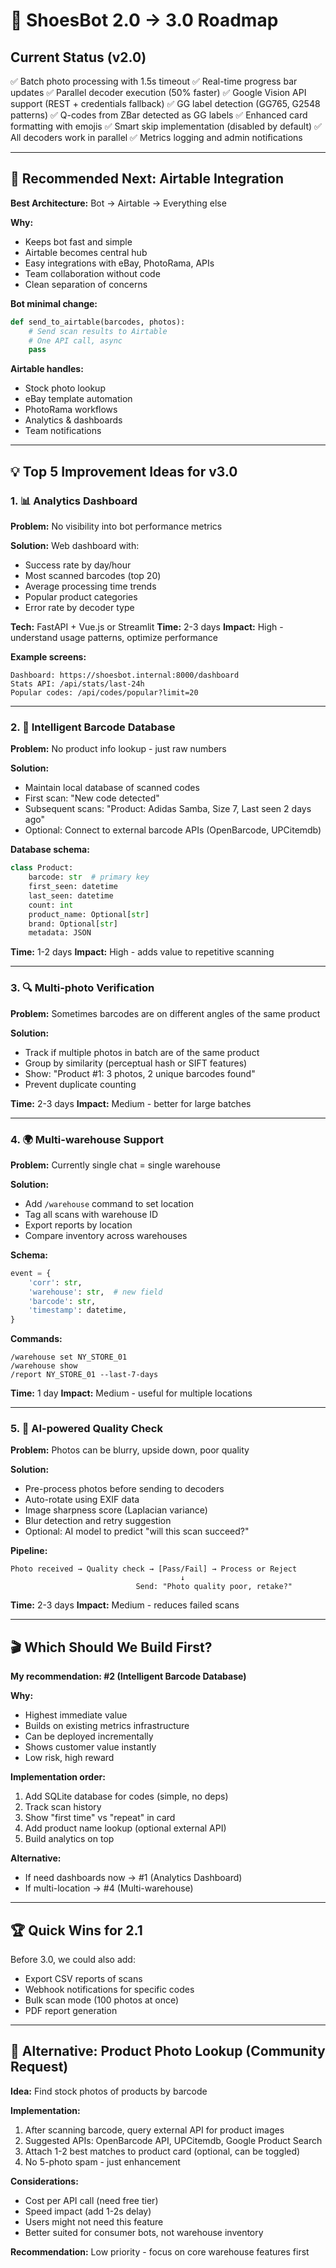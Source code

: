 # 🚀 ShoesBot 2.0 → 3.0 Roadmap

## Current Status (v2.0)
✅ Batch photo processing with 1.5s timeout
✅ Real-time progress bar updates
✅ Parallel decoder execution (50% faster)
✅ Google Vision API support (REST + credentials fallback)
✅ GG label detection (GG765, G2548 patterns)
✅ Q-codes from ZBar detected as GG labels
✅ Enhanced card formatting with emojis
✅ Smart skip implementation (disabled by default)
✅ All decoders work in parallel
✅ Metrics logging and admin notifications

---

## 🎯 Recommended Next: Airtable Integration

**Best Architecture:** Bot → Airtable → Everything else

**Why:**
- Keeps bot fast and simple
- Airtable becomes central hub
- Easy integrations with eBay, PhotoRama, APIs
- Team collaboration without code
- Clean separation of concerns

**Bot minimal change:**
```python
def send_to_airtable(barcodes, photos):
    # Send scan results to Airtable
    # One API call, async
    pass
```

**Airtable handles:**
- Stock photo lookup
- eBay template automation
- PhotoRama workflows
- Analytics & dashboards
- Team notifications

---

## 💡 Top 5 Improvement Ideas for v3.0

### 1. 📊 Analytics Dashboard
**Problem:** No visibility into bot performance metrics

**Solution:** Web dashboard with:
- Success rate by day/hour
- Most scanned barcodes (top 20)
- Average processing time trends
- Popular product categories
- Error rate by decoder type

**Tech:** FastAPI + Vue.js or Streamlit
**Time:** 2-3 days
**Impact:** High - understand usage patterns, optimize performance

**Example screens:**
```
Dashboard: https://shoesbot.internal:8000/dashboard
Stats API: /api/stats/last-24h
Popular codes: /api/codes/popular?limit=20
```

---

### 2. 🧠 Intelligent Barcode Database
**Problem:** No product info lookup - just raw numbers

**Solution:** 
- Maintain local database of scanned codes
- First scan: "New code detected"
- Subsequent scans: "Product: Adidas Samba, Size 7, Last seen 2 days ago"
- Optional: Connect to external barcode APIs (OpenBarcode, UPCitemdb)

**Database schema:**
```python
class Product:
    barcode: str  # primary key
    first_seen: datetime
    last_seen: datetime
    count: int
    product_name: Optional[str]
    brand: Optional[str]
    metadata: JSON
```

**Time:** 1-2 days
**Impact:** High - adds value to repetitive scanning

---

### 3. 🔍 Multi-photo Verification
**Problem:** Sometimes barcodes are on different angles of the same product

**Solution:**
- Track if multiple photos in batch are of the same product
- Group by similarity (perceptual hash or SIFT features)
- Show: "Product #1: 3 photos, 2 unique barcodes found"
- Prevent duplicate counting

**Time:** 2-3 days
**Impact:** Medium - better for large batches

---

### 4. 🌍 Multi-warehouse Support
**Problem:** Currently single chat = single warehouse

**Solution:**
- Add `/warehouse` command to set location
- Tag all scans with warehouse ID
- Export reports by location
- Compare inventory across warehouses

**Schema:**
```python
event = {
    'corr': str,
    'warehouse': str,  # new field
    'barcode': str,
    'timestamp': datetime,
}
```

**Commands:**
```
/warehouse set NY_STORE_01
/warehouse show
/report NY_STORE_01 --last-7-days
```

**Time:** 1 day
**Impact:** Medium - useful for multiple locations

---

### 5. 🎯 AI-powered Quality Check
**Problem:** Photos can be blurry, upside down, poor quality

**Solution:**
- Pre-process photos before sending to decoders
- Auto-rotate using EXIF data
- Image sharpness score (Laplacian variance)
- Blur detection and retry suggestion
- Optional: AI model to predict "will this scan succeed?"

**Pipeline:**
```
Photo received → Quality check → [Pass/Fail] → Process or Reject
                                      ↓
                            Send: "Photo quality poor, retake?"
```

**Time:** 2-3 days
**Impact:** Medium - reduces failed scans

---

## 🎬 Which Should We Build First?

**My recommendation: #2 (Intelligent Barcode Database)**

**Why:**
- Highest immediate value
- Builds on existing metrics infrastructure
- Can be deployed incrementally
- Shows customer value instantly
- Low risk, high reward

**Implementation order:**
1. Add SQLite database for codes (simple, no deps)
2. Track scan history
3. Show "first time" vs "repeat" in card
4. Add product name lookup (optional external API)
5. Build analytics on top

**Alternative:**
- If need dashboards now → #1 (Analytics Dashboard)
- If multi-location → #4 (Multi-warehouse)

---

## 🏆 Quick Wins for 2.1

Before 3.0, we could also add:
- Export CSV reports of scans
- Webhook notifications for specific codes
- Bulk scan mode (100 photos at once)
- PDF report generation

---

## 🎯 Alternative: Product Photo Lookup (Community Request)

**Idea:** Find stock photos of products by barcode

**Implementation:**
1. After scanning barcode, query external API for product images
2. Suggested APIs: OpenBarcode API, UPCitemdb, Google Product Search
3. Attach 1-2 best matches to product card (optional, can be toggled)
4. No 5-photo spam - just enhancement

**Considerations:**
- Cost per API call (need free tier)
- Speed impact (add 1-2s delay)
- Users might not need this feature
- Better suited for consumer bots, not warehouse inventory

**Recommendation:** Low priority - focus on core warehouse features first

